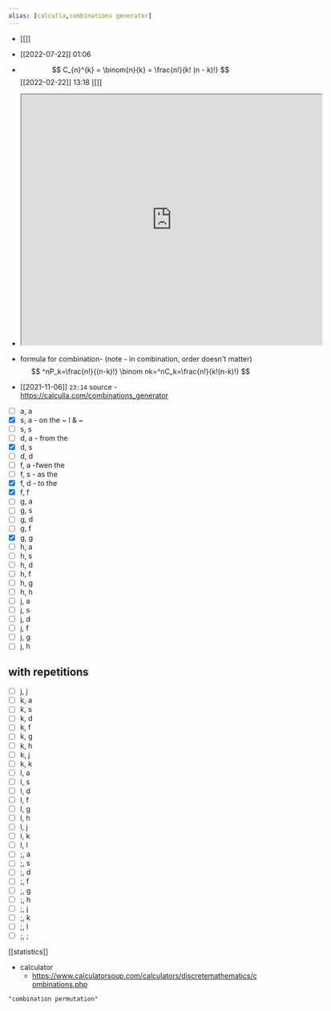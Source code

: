 ```yaml
---
alias: [calculla,combinations generator]
---
```

- [[]]

- [[2022-07-22]] 01:06
- $$ C_{n}^{k} = \binom{n}{k} = \frac{n!}{k! (n - k)!} $$
[[2022-02-22]] 13:18 [[]]
- <iframe src="https://www.calculatorsoup.com/calculators/discretemathematics/combinations.php?src=link_direct" width="600" height="500" ></iframe>
-  formula for combination-
(note - in combination, order doesn't matter)
$$
^nP_k=\frac{n!}{(n-k)!}  
\binom nk=^nC_k=\frac{n!}{k!(n-k)!}
$$
- [[2021-11-06]] `23:14`
source - https://calculla.com/combinations_generator
- [ ] a, a
- [x] s, a - on the  ~ l & ~
- [ ] s, s
- [ ] d, a - from the 
- [x] d, s
- [ ] d, d
- [ ] f, a -fwen the 
- [ ] f, s - as the 
- [x] f, d - to the 
- [x] f, f
- [ ] g, a
- [ ] g, s
- [ ] g, d
- [ ] g, f
- [x] g, g
- [ ] h, a
- [ ] h, s
- [ ] h, d
- [ ] h, f
- [ ] h, g
- [ ] h, h
- [ ] j, a
- [ ] j, s
- [ ] j, d
- [ ] j, f
- [ ] j, g
- [ ] j, h
## with repetitions
- [ ] j, j
- [ ] k, a
- [ ] k, s
- [ ] k, d
- [ ] k, f
- [ ] k, g
- [ ] k, h
- [ ] k, j
- [ ] k, k
- [ ] l, a
- [ ] l, s
- [ ] l, d
- [ ] l, f
- [ ] l, g
- [ ] l, h
- [ ] l, j
- [ ] l, k
- [ ] l, l
- [ ] ;, a
- [ ] ;, s
- [ ] ;, d
- [ ] ;, f
- [ ] ;, g
- [ ] ;, h
- [ ] ;, j
- [ ] ;, k
- [ ] ;, l
- [ ] ;, ;

[[statistics]]

- calculator
	- https://www.calculatorsoup.com/calculators/discretemathematics/combinations.php

```query
"combination permutation"
```